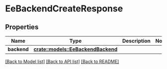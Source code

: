 # EeBackendCreateResponse

## Properties

Name | Type | Description | Notes
------------ | ------------- | ------------- | -------------
**backend** | [**crate::models::EeBackendBackend**](EeBackendBackend.md) |  | 

[[Back to Model list]](../README.md#documentation-for-models) [[Back to API list]](../README.md#documentation-for-api-endpoints) [[Back to README]](../README.md)


